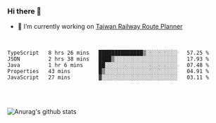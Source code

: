 ### Hi there 👋

- 🔭 I’m currently working on [Taiwan Railway Route Planner](https://github.com/Taiwan-Railway-Route-Planner)

<br/>

<!--START_SECTION:waka-->
```text
TypeScript   8 hrs 26 mins   ██████████████▒░░░░░░░░░░   57.25 % 
JSON         2 hrs 38 mins   ████▒░░░░░░░░░░░░░░░░░░░░   17.93 % 
Java         1 hr 6 mins     ██░░░░░░░░░░░░░░░░░░░░░░░   07.48 % 
Properties   43 mins         █▒░░░░░░░░░░░░░░░░░░░░░░░   04.91 % 
JavaScript   27 mins         ▓░░░░░░░░░░░░░░░░░░░░░░░░   03.11 % 
```
<!--END_SECTION:waka-->

<br/>
<br/>

![Anurag's github stats](https://github-readme-stats.vercel.app/api?username=DepickereSven&show_icons=true&theme=tokyonight)



<!--
**DepickereSven/DepickereSven** is a ✨ _special_ ✨ repository because its `README.md` (this file) appears on your GitHub profile.

Here are some ideas to get you started:

- 🔭 I’m currently working on ...
- 🌱 I’m currently learning ...
- 👯 I’m looking to collaborate on ...
- 🤔 I’m looking for help with ...
- 💬 Ask me about ...
- 📫 How to reach me: ...
- 😄 Pronouns: ...
- ⚡ Fun fact: ...
-->
